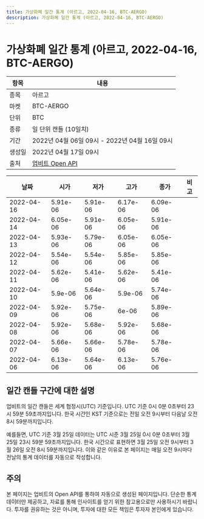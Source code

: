 ```yaml
---
title: 가상화폐 일간 통계 (아르고, 2022-04-16, BTC-AERGO)
description: 가상화폐 일간 통계 (아르고, 2022-04-16, BTC-AERGO)
---
```



가상화폐 일간 통계 (아르고, 2022-04-16, BTC-AERGO)
===

|항목|내용|
|--|--|
|종목|아르고|
|마켓|BTC-AERGO|
|단위|BTC|
|종류|일 단위 캔들 (10일치)|
|기간|2022년 04월 06일 09시 - 2022년 04월 16일 09시|
|생성일|2022년 04월 17일 09시|
|출처|[업비트 Open API](https://docs.upbit.com)|


|날짜|시가|저가|고가|종가|비고|
|--|--|--|--|--|--|
|2022-04-16|5.91e-06|5.91e-06|6.17e-06|6.09e-06|    |
|2022-04-14|6.05e-06|5.91e-06|6.05e-06|5.91e-06|    |
|2022-04-13|5.93e-06|5.79e-06|6.05e-06|6.05e-06|    |
|2022-04-12|5.54e-06|5.54e-06|5.85e-06|5.85e-06|    |
|2022-04-11|5.62e-06|5.41e-06|5.62e-06|5.41e-06|    |
|2022-04-10|5.9e-06|5.64e-06|5.9e-06|5.74e-06|    |
|2022-04-09|5.92e-06|5.75e-06|6e-06|5.89e-06|    |
|2022-04-08|5.92e-06|5.68e-06|5.92e-06|5.68e-06|    |
|2022-04-07|5.66e-06|5.66e-06|5.78e-06|5.78e-06|    |
|2022-04-06|6.13e-06|5.64e-06|6.13e-06|5.76e-06|    |


일간 캔들 구간에 대한 설명
---


업비트의 일간 캔들은 세계 협정시(UTC) 기준입니다. 
UTC 기준 0시 0분 0초부터 23시 59분 59초까지입니다. 
한국 시간인 KST 기준으로는 전일 오전 9시부터 다음날 오전 8시 59분까지입니다. 


예를들면, UTC 기준 3월 25일 데이터는 UTC 시준 3월 25일 0시 0분 0초부터 3월 25일 23시 59분 59초까지입니다. 
한국 시간으로 표현하면 3월 25일 오전 9시부터 3월 26일 오전 8시 59분까지입니다. 
이와 같은 이유로 본 페이지는 매일 오전 9시마다 전날의 통계 데이터를 자동으로 작성합니다. 


주의
---


본 페이지는 업비트의 Open API를 통하여 자동으로 생성된 페이지입니다. 
단순한 통계 데이터만 제공하고, 자료를 통해 인사이트를 얻기 위한 참고용으로만 사용하시기 바랍니다. 
투자를 권유하는 것은 아니며, 투자에 대한 모든 책임은 투자자 본인에게 있습니다. 
